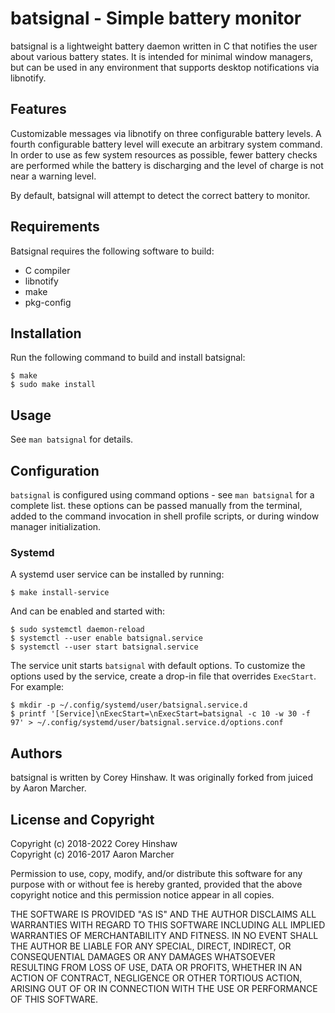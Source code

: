 batsignal - Simple battery monitor
==================================
batsignal is a lightweight battery daemon written in C that notifies the user
about various battery states. It is intended for minimal window managers, but
can be used in any environment that supports desktop notifications via
libnotify.

Features
--------
Customizable messages via libnotify on three configurable battery levels. A
fourth configurable battery level will execute an arbitrary system command. In
order to use as few system resources as possible, fewer battery checks are
performed while the battery is discharging and the level of charge is not near a
warning level.

By default, batsignal will attempt to detect the correct battery to monitor.

Requirements
------------
Batsignal requires the following software to build:

  * C compiler
  * libnotify
  * make
  * pkg-config

Installation
------------
Run the following command to build and install batsignal:

    $ make
    $ sudo make install

Usage
-----
See `man batsignal` for details.

Configuration
-------------
`batsignal` is configured using command options - see `man batsignal` for a
complete list. these options can be passed manually from the terminal, added
to the command invocation in shell profile scripts, or during window manager
initialization.

### Systemd
A systemd user service can be installed by running:

    $ make install-service

And can be enabled and started with:

    $ sudo systemctl daemon-reload
    $ systemctl --user enable batsignal.service
    $ systemctl --user start batsignal.service

The service unit starts `batsignal` with default options. To customize the
options used by the service, create a drop-in file that overrides `ExecStart`.
For example:

    $ mkdir -p ~/.config/systemd/user/batsignal.service.d
    $ printf '[Service]\nExecStart=\nExecStart=batsignal -c 10 -w 30 -f 97' > ~/.config/systemd/user/batsignal.service.d/options.conf

Authors
-------
batsignal is written by Corey Hinshaw. It was originally forked from juiced by
Aaron Marcher.

License and Copyright
---------------------
Copyright (c) 2018-2022 Corey Hinshaw  
Copyright (c) 2016-2017 Aaron Marcher

Permission to use, copy, modify, and/or distribute this software for any
purpose with or without fee is hereby granted, provided that the above
copyright notice and this permission notice appear in all copies.

THE SOFTWARE IS PROVIDED "AS IS" AND THE AUTHOR DISCLAIMS ALL WARRANTIES
WITH REGARD TO THIS SOFTWARE INCLUDING ALL IMPLIED WARRANTIES OF
MERCHANTABILITY AND FITNESS. IN NO EVENT SHALL THE AUTHOR BE LIABLE FOR ANY
SPECIAL, DIRECT, INDIRECT, OR CONSEQUENTIAL DAMAGES OR ANY DAMAGES
WHATSOEVER RESULTING FROM LOSS OF USE, DATA OR PROFITS, WHETHER IN AN
ACTION OF CONTRACT, NEGLIGENCE OR OTHER TORTIOUS ACTION, ARISING OUT OF OR
IN CONNECTION WITH THE USE OR PERFORMANCE OF THIS SOFTWARE.
